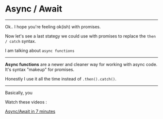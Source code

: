 # Async / Await

---

Ok.. I hope you're feeling ok(ish) with promises.

Now let's see a last stategy we could use with promises to replace the `then / catch` syntax.

I am talking about `async functions`

---

**Async functions** are a newer and cleaner way for working with async code. It's syntax "makeup" for promises.

Honestly I use it all the time instead of `.then().catch()`.

---

Basically, you

Watch these videos :

[Async/Await in 7 minutes](https://youtu.be/V_Kr9OSfDeU?si=ljYz4YZrExXTTozL)
